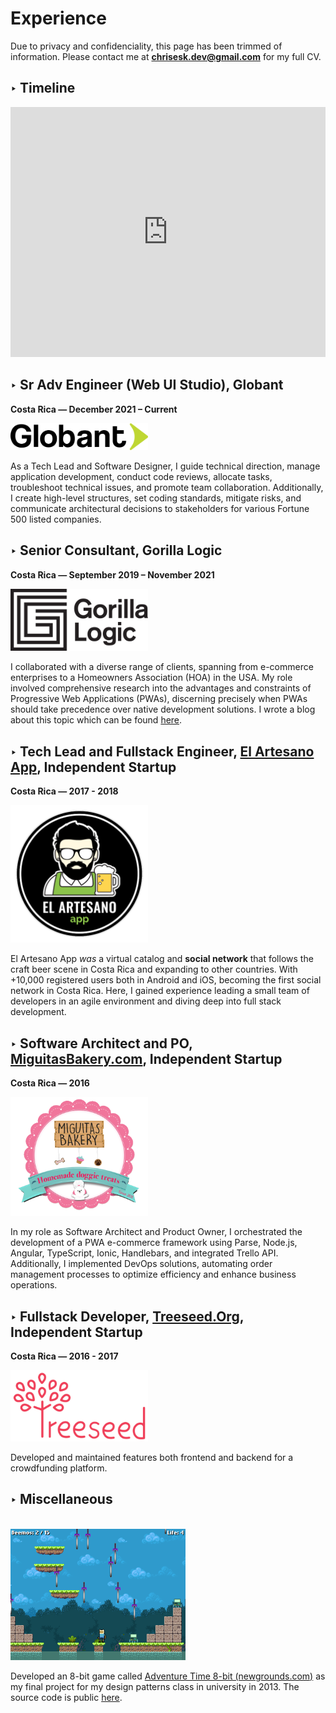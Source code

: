 # Experience

Due to privacy and confidenciality, this page has been trimmed of information. Please contact me at **chrisesk.dev@gmail.com** for my full CV.

## ‣ Timeline
<iframe width="100%" height="400" src="https://time.graphics/embed?v=1&id=899573" frameborder="0" allowfullscreen></iframe>

## ‣ Sr Adv Engineer (Web UI Studio), Globant

**Costa Rica ― December 2021 – Current**

<a href="http://www.globant.com/" target="_blank">
  <img width="220" src="/logo_globant.png" alt="">
</a>

As a Tech Lead and Software Designer, I guide technical direction, manage application development, conduct code reviews, allocate tasks, troubleshoot technical issues, and promote team collaboration. Additionally, I create high-level structures, set coding standards, mitigate risks, and communicate architectural decisions to stakeholders for various Fortune 500 listed companies.

## ‣ Senior Consultant, Gorilla Logic

**Costa Rica ― September 2019 – November 2021**

<a href="http://www.gorillalogic.com/" target="_blank">
  <img width="220" src="/logo_gl.png" alt="">
</a>

I collaborated with a diverse range of clients, spanning from e-commerce enterprises to a Homeowners Association (HOA) in the USA. My role involved comprehensive research into the advantages and constraints of Progressive Web Applications (PWAs), discerning precisely when PWAs should take precedence over native development solutions. I wrote a blog about this topic which can be found
[here](https://gorillalogic.com/blog/why-and-when-you-should-consider-using-pwas/).

## ‣ Tech Lead and Fullstack Engineer, [El Artesano App](http://www.elartesanoapp.com/), Independent Startup

**Costa Rica ― 2017 - 2018**

<a href="http://www.elartesanoapp.com/" target="_blank">
  <img width="220" src="/logo_artesano.png" alt="">
</a>

El Artesano App _was_ a virtual catalog and **social network** that follows the craft beer scene in Costa Rica and
expanding to other countries.
With +10,000 registered users both in Android and iOS, becoming the first social network in Costa Rica.
Here, I gained experience leading a small team of developers in an agile environment and diving deep into full stack development.

## ‣ Software Architect and PO, [MiguitasBakery.com](https://miguitasbakery.com/), Independent Startup

**Costa Rica ― 2016**

<a href="https://www.miguitasbakery.com/" target="_blank">
  <img width="220" src="/logo_miguitas.png" alt="">
</a>

In my role as Software Architect and Product Owner, I orchestrated the development of a PWA e-commerce framework using Parse, Node.js, Angular, TypeScript, Ionic, Handlebars, and integrated Trello API. Additionally, I implemented DevOps solutions, automating order management processes to optimize efficiency and enhance business operations.


## ‣ Fullstack Developer, [Treeseed.Org](https://www.treeseed.org/), Independent Startup

**Costa Rica ― 2016 - 2017**

<a href="http://www.treeseed.org/" target="_blank">
  <img width="220" src="/logo_treeseed.png" alt="">
</a>

Developed and maintained features both frontend and backend for a crowdfunding platform.

## ‣ Miscellaneous
<br>

<a href="https://www.newgrounds.com/portal/view/617935" target="_blank">
  <img width="280" src="/adventure_time_8bit.png" alt="">
</a>

Developed an 8-bit game called [Adventure Time 8-bit (newgrounds.com)](https://www.newgrounds.com/portal/view/617935) as my final
project for my design patterns class in university in 2013. The source
code is public [here](https://github.com/chrisEsk/dcce).